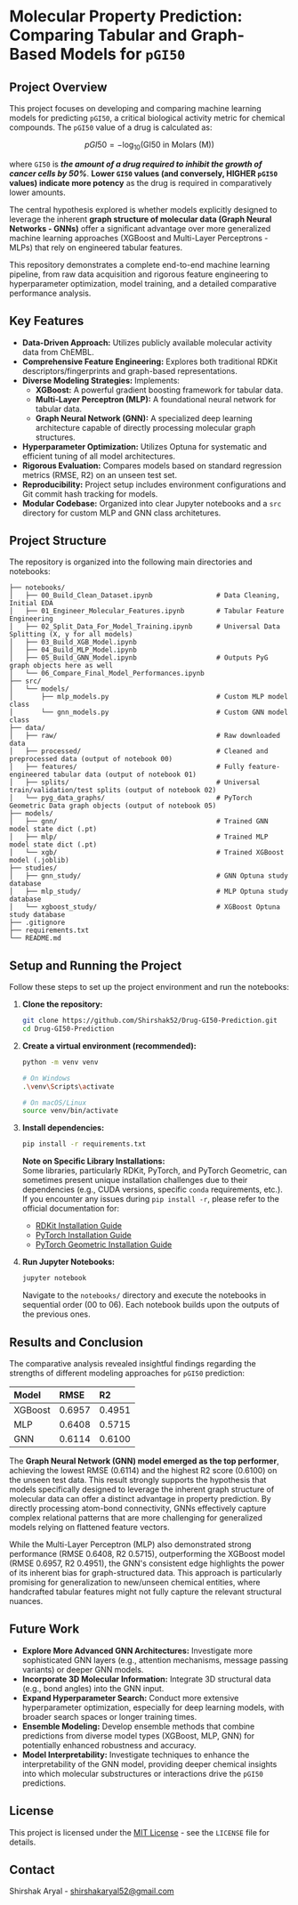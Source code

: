 # Molecular Property Prediction: Comparing Tabular and Graph-Based Models for `pGI50`

## Project Overview

This project focuses on developing and comparing machine learning models for predicting `pGI50`, a critical biological activity metric for chemical compounds. The `pGI50` value of a drug is calculated as:  

$$pGI50 = -\log_{10}(\text{GI50 in Molars (M)})$$

where `GI50` is **_the amount of a drug required to inhibit the growth of cancer cells by 50%_**. **Lower `GI50` values (and conversely, HIGHER `pGI50` values) indicate more potency** as the drug is required in comparatively lower amounts.

The central hypothesis explored is whether models explicitly designed to leverage the inherent **graph structure of molecular data (Graph Neural Networks - GNNs)** offer a significant advantage over more generalized machine learning approaches (XGBoost and Multi-Layer Perceptrons - MLPs) that rely on engineered tabular features.

This repository demonstrates a complete end-to-end machine learning pipeline, from raw data acquisition and rigorous feature engineering to hyperparameter optimization, model training, and a detailed comparative performance analysis.

## Key Features

-   **Data-Driven Approach:** Utilizes publicly available molecular activity data from ChEMBL.
-   **Comprehensive Feature Engineering:** Explores both traditional RDKit descriptors/fingerprints and graph-based representations.
-   **Diverse Modeling Strategies:** Implements:
    -   **XGBoost:** A powerful gradient boosting framework for tabular data.
    -   **Multi-Layer Perceptron (MLP):** A foundational neural network for tabular data.
    -   **Graph Neural Network (GNN):** A specialized deep learning architecture capable of directly processing molecular graph structures.
-   **Hyperparameter Optimization:** Utilizes Optuna for systematic and efficient tuning of all model architectures.
-   **Rigorous Evaluation:** Compares models based on standard regression metrics (RMSE, R2) on an unseen test set.
-   **Reproducibility:** Project setup includes environment configurations and Git commit hash tracking for models.
-   **Modular Codebase:** Organized into clear Jupyter notebooks and a `src` directory for custom MLP and GNN class architetures.

## Project Structure

The repository is organized into the following main directories and notebooks:

```
├── notebooks/
│   ├── 00_Build_Clean_Dataset.ipynb                # Data Cleaning, Initial EDA
│   ├── 01_Engineer_Molecular_Features.ipynb        # Tabular Feature Engineering
│   ├── 02_Split_Data_For_Model_Training.ipynb      # Universal Data Splitting (X, y for all models)
│   ├── 03_Build_XGB_Model.ipynb
│   ├── 04_Build_MLP_Model.ipynb
│   ├── 05_Build_GNN_Model.ipynb                    # Outputs PyG graph objects here as well
│   └── 06_Compare_Final_Model_Performances.ipynb
├── src/
│   └── models/
│       ├── mlp_models.py                           # Custom MLP model class
│       └── gnn_models.py                           # Custom GNN model class
├── data/
│   ├── raw/                                        # Raw downloaded data
│   ├── processed/                                  # Cleaned and preprocessed data (output of notebook 00)
│   ├── features/                                   # Fully feature-engineered tabular data (output of notebook 01)
│   ├── splits/                                     # Universal train/validation/test splits (output of notebook 02)
│   └── pyg_data_graphs/                            # PyTorch Geometric Data graph objects (output of notebook 05)
├── models/
│   ├── gnn/                                        # Trained GNN model state dict (.pt)
│   ├── mlp/                                        # Trained MLP model state dict (.pt)
│   └── xgb/                                        # Trained XGBoost model (.joblib)
├── studies/
│   ├── gnn_study/                                  # GNN Optuna study database
│   ├── mlp_study/                                  # MLP Optuna study database
│   └── xgboost_study/                              # XGBoost Optuna study database
├── .gitignore
├── requirements.txt
└── README.md
```

## Setup and Running the Project

Follow these steps to set up the project environment and run the notebooks:

1.  **Clone the repository:**

    ```bash
    git clone https://github.com/Shirshak52/Drug-GI50-Prediction.git
    cd Drug-GI50-Prediction
    ```

2.  **Create a virtual environment (recommended):**

    ```bash
    python -m venv venv

    # On Windows
    .\venv\Scripts\activate

    # On macOS/Linux
    source venv/bin/activate
    ```

3.  **Install dependencies:**

    ```bash
    pip install -r requirements.txt
    ```

    **Note on Specific Library Installations:**  
    Some libraries, particularly RDKit, PyTorch, and PyTorch Geometric, can sometimes present unique installation challenges due to their dependencies (e.g., CUDA versions, specific `conda` requirements, etc.). If you encounter any issues during `pip install -r`, please refer to the official documentation for:

    -   [RDKit Installation Guide](https://www.rdkit.org/docs/Install.html)
    -   [PyTorch Installation Guide](https://pytorch.org/get-started/locally/)
    -   [PyTorch Geometric Installation Guide](https://pytorch-geometric.readthedocs.io/en/2.6.1/install/installation.html)

4.  **Run Jupyter Notebooks:**
    ```bash
    jupyter notebook
    ```
    Navigate to the `notebooks/` directory and execute the notebooks in sequential order (00 to 06). Each notebook builds upon the outputs of the previous ones.

## Results and Conclusion

The comparative analysis revealed insightful findings regarding the strengths of different modeling approaches for `pGI50` prediction:

| Model   | RMSE   | R2     |
| :------ | :----- | :----- |
| XGBoost | 0.6957 | 0.4951 |
| MLP     | 0.6408 | 0.5715 |
| GNN     | 0.6114 | 0.6100 |

The **Graph Neural Network (GNN) model emerged as the top performer**, achieving the lowest RMSE (0.6114) and the highest R2 score (0.6100) on the unseen test data. This result strongly supports the hypothesis that models specifically designed to leverage the inherent graph structure of molecular data can offer a distinct advantage in property prediction. By directly processing atom-bond connectivity, GNNs effectively capture complex relational patterns that are more challenging for generalized models relying on flattened feature vectors.

While the Multi-Layer Perceptron (MLP) also demonstrated strong performance (RMSE 0.6408, R2 0.5715), outperforming the XGBoost model (RMSE 0.6957, R2 0.4951), the GNN's consistent edge highlights the power of its inherent bias for graph-structured data. This approach is particularly promising for generalization to new/unseen chemical entities, where handcrafted tabular features might not fully capture the relevant structural nuances.

## Future Work

-   **Explore More Advanced GNN Architectures:** Investigate more sophisticated GNN layers (e.g., attention mechanisms, message passing variants) or deeper GNN models.
-   **Incorporate 3D Molecular Information:** Integrate 3D structural data (e.g., bond angles) into the GNN input.
-   **Expand Hyperparameter Search:** Conduct more extensive hyperparameter optimization, especially for deep learning models, with broader search spaces or longer training times.
-   **Ensemble Modeling:** Develop ensemble methods that combine predictions from diverse model types (XGBoost, MLP, GNN) for potentially enhanced robustness and accuracy.
-   **Model Interpretability:** Investigate techniques to enhance the interpretability of the GNN model, providing deeper chemical insights into which molecular substructures or interactions drive the `pGI50` predictions.

## License

This project is licensed under the [MIT License](LICENSE) - see the `LICENSE` file for details.

## Contact

Shirshak Aryal - shirshakaryal52@gmail.com
